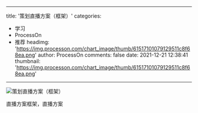 
---
title: '策划直播方案（框架）'
categories: 
 - 学习
 - ProcessOn
 - 推荐
headimg: 'https://img.processon.com/chart_image/thumb/61517101079129511c8f68ea.png'
author: ProcessOn
comments: false
date: 2021-12-21 12:38:41
thumbnail: 'https://img.processon.com/chart_image/thumb/61517101079129511c8f68ea.png'
---

<div>   
<img class="thumb" alt="策划直播方案（框架）" src="https://img.processon.com/chart_image/thumb/61517101079129511c8f68ea.png" referrerpolicy="no-referrer">
<p>直播方案框架，直播方案</p>  
</div>
            